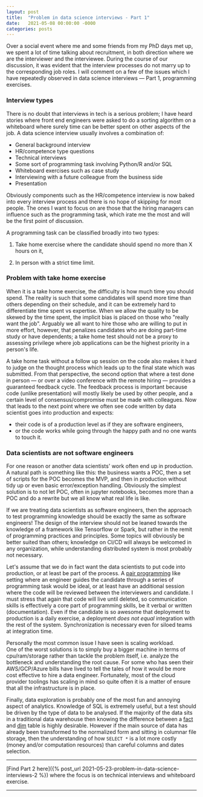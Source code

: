 ```yaml
---
layout: post
title:  "Problem in data science interviews - Part 1"
date:   2021-05-08 00:00:00 -0000
categories: posts
---
```

Over a social event where me and some friends from my PhD days met up, we spent a lot of time talking
about recruitment, in both direction where we are the interviewer and the interviewee.  During the
course of our discussion, it was evident that the interview processes do not marry up to the corresponding
job roles.  I will comment on a few of the issues which I have repeatedly observed in data science interviews &mdash;
Part 1, programming exercises. 

### Interview types

There is no doubt that interviews in tech is a serious problem; I have heard stories where front end engineers
were asked to do a sorting algorithm on a whiteboard where surely time can be better spent on other aspects of the job.
A data science interview usually involves a combination of:
- General background interview
- HR/competence type questions
- Technical interviews
- Some sort of programming task involving Python/R and/or SQL
- Whiteboard exercises such as case study
- Interviewing with a future colleague from the business side
- Presentation

Obviously components such as the HR/competence interview is now baked into every interview process
and there is no hope of skipping for most people.  The ones I want to focus on are those that the hiring managers
can influence such as the programming task, which irate me the most and will be the first point of discussion.  

A programming task can be classified broadly into two types:

1. Take home exercise where the candidate should spend no more than X hours on it,

2. In person with a strict time limit.

### Problem with take home exercise

When it is a take home exercise, the difficulty is how much time you should spend.  The reality is such that
some candidates will spend more time than others depending on their schedule, and it can be extremely hard to
differentiate time spent vs expertise. When we allow the quality to be skewed by the time spent, the implicit bias
is placed on those who "really want the job".  Arguably we all want to hire those who are willing to put in more
effort, however, that penalizes candidates who are doing part-time study or have dependents; a take home test
should not be a proxy to assessing privilege where job applications can be the highest priority in a person's life. 

A take home task without a follow up session on the code also makes it hard to judge on the thought process
which leads up to the final state which was submitted.  From that perspective, the second option that where
a test done in person &mdash; or over a video conference with the remote hiring &mdash; provides
a guaranteed feedback cycle.  The feedback process is important because code (unlike presentation) will
mostly likely be used by other people, and a certain level of consensus/compromise must be made with colleagues.
Now that leads to the next point where we often see code written by data scientist goes into production and expects:
- their code is of a production level as if they are software engineers,
- or the code works while going through the happy path and no one wants to touch it.

### Data scientists are not software engineers

For one reason or another data scientists' work often end up in production.  A natural path is something like this:
the business wants a POC, then a set of scripts for the POC becomes the MVP, and then in production without
tidy up or even basic error/exception handling.  Obviously the simplest solution is to not let POC, often
in jupyter notebooks, becomes more than a POC and do a rewrite but we all know what real life is like.
 
If we are treating data scientists as software engineers, then the approach
to test programming knowledge should be exactly the same as software engineers!  The design of the interview
should not be leaned towards the knowledge of a framework like Tensorflow or Spark, but rather in the remit
of programming practices and principles.  Some topics will obviously be better suited than others; knowledge
on CI/CD will always be welcomed in any organization, while understanding distributed system is most
probably not necessary. 

Let's assume that we do in fact want the data scientists to put code into production, or at least be part of
the process.  A
[pair programming](https://en.wikipedia.org/wiki/Pair_programming) like setting where an engineer guides the
candidate through a series of programming task would be ideal, or at least have an additional session where
the code will be reviewed between the interviewers and candidate.
I must stress that again that code will live until deleted, so communication skills is effectively a
core part of programming skills, be it verbal or written (documentation). Even if the candidate is so awesome that
deployment to production is a daily exercise, a deployment *does not equal* integration with the rest of the system. 
Synchronization is necessary even for siloed teams at integration time.

Personally the most common issue I have seen is scaling workload.  
One of the worst solutions is to simply buy a bigger machine in terms of cpu/ram/storage rather than
tackle the problem itself, i.e. analyze the bottleneck and understanding the root cause.  For some who has seen
their AWS/GCP/Azure bills have lived to tell the tales of how it would be more cost effective to hire a
data engineer.  Fortunately, most of the cloud provider toolings has scaling in mind so quite often
it is a matter of ensure that all the infrastructure is in place.

Finally, data exploration is probably one of the most fun and annoying aspect of analytics.  Knowledge of SQL is
extremely useful, but a test should be driven by the type of data to be analysed.  If the
majority of the data sits in a traditional data warehouse then knowing the difference between a
[fact](https://en.wikipedia.org/wiki/Fact_table) and [dim](https://en.wikipedia.org/wiki/Dimension_(data_warehouse))
table is highly desirable.  However if the main source of data has already been transformed to the normalized form
and sitting in columnar file storage, then the understanding of how `SELECT *` is a lot more costly (money and/or 
computation resources) than careful columns and dates selection.

---
[Find Part 2 here]({% post_url 2021-05-23-problem-in-data-science-interviews-2 %})
where the focus is on technical interviews and whiteboard exercise.

---
